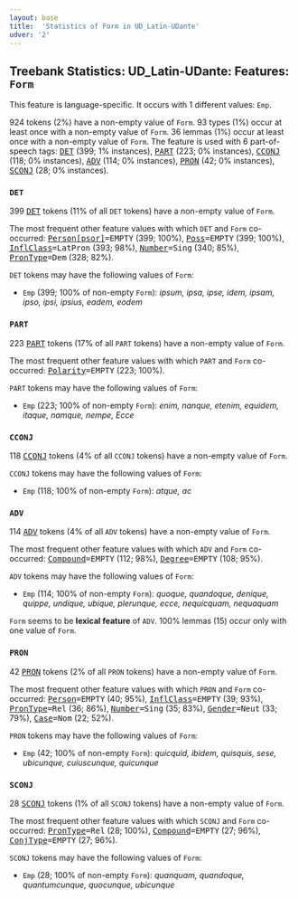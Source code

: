 ```yaml
---
layout: base
title:  'Statistics of Form in UD_Latin-UDante'
udver: '2'
---
```


## Treebank Statistics: UD_Latin-UDante: Features: `Form`

This feature is language-specific.
It occurs with 1 different values: `Emp`.

924 tokens (2%) have a non-empty value of `Form`.
93 types (1%) occur at least once with a non-empty value of `Form`.
36 lemmas (1%) occur at least once with a non-empty value of `Form`.
The feature is used with 6 part-of-speech tags: <tt><a href="la_udante-pos-DET.html">DET</a></tt> (399; 1% instances), <tt><a href="la_udante-pos-PART.html">PART</a></tt> (223; 0% instances), <tt><a href="la_udante-pos-CCONJ.html">CCONJ</a></tt> (118; 0% instances), <tt><a href="la_udante-pos-ADV.html">ADV</a></tt> (114; 0% instances), <tt><a href="la_udante-pos-PRON.html">PRON</a></tt> (42; 0% instances), <tt><a href="la_udante-pos-SCONJ.html">SCONJ</a></tt> (28; 0% instances).

### `DET`

399 <tt><a href="la_udante-pos-DET.html">DET</a></tt> tokens (11% of all `DET` tokens) have a non-empty value of `Form`.

The most frequent other feature values with which `DET` and `Form` co-occurred: <tt><a href="la_udante-feat-Person-psor.html">Person[psor]</a></tt><tt>=EMPTY</tt> (399; 100%), <tt><a href="la_udante-feat-Poss.html">Poss</a></tt><tt>=EMPTY</tt> (399; 100%), <tt><a href="la_udante-feat-InflClass.html">InflClass</a></tt><tt>=LatPron</tt> (393; 98%), <tt><a href="la_udante-feat-Number.html">Number</a></tt><tt>=Sing</tt> (340; 85%), <tt><a href="la_udante-feat-PronType.html">PronType</a></tt><tt>=Dem</tt> (328; 82%).

`DET` tokens may have the following values of `Form`:

* `Emp` (399; 100% of non-empty `Form`): <em>ipsum, ipsa, ipse, idem, ipsam, ipso, ipsi, ipsius, eadem, eodem</em>

### `PART`

223 <tt><a href="la_udante-pos-PART.html">PART</a></tt> tokens (17% of all `PART` tokens) have a non-empty value of `Form`.

The most frequent other feature values with which `PART` and `Form` co-occurred: <tt><a href="la_udante-feat-Polarity.html">Polarity</a></tt><tt>=EMPTY</tt> (223; 100%).

`PART` tokens may have the following values of `Form`:

* `Emp` (223; 100% of non-empty `Form`): <em>enim, nanque, etenim, equidem, itaque, namque, nempe, Ecce</em>

### `CCONJ`

118 <tt><a href="la_udante-pos-CCONJ.html">CCONJ</a></tt> tokens (4% of all `CCONJ` tokens) have a non-empty value of `Form`.

`CCONJ` tokens may have the following values of `Form`:

* `Emp` (118; 100% of non-empty `Form`): <em>atque, ac</em>

### `ADV`

114 <tt><a href="la_udante-pos-ADV.html">ADV</a></tt> tokens (4% of all `ADV` tokens) have a non-empty value of `Form`.

The most frequent other feature values with which `ADV` and `Form` co-occurred: <tt><a href="la_udante-feat-Compound.html">Compound</a></tt><tt>=EMPTY</tt> (112; 98%), <tt><a href="la_udante-feat-Degree.html">Degree</a></tt><tt>=EMPTY</tt> (108; 95%).

`ADV` tokens may have the following values of `Form`:

* `Emp` (114; 100% of non-empty `Form`): <em>quoque, quandoque, denique, quippe, undique, ubique, plerunque, ecce, nequicquam, nequaquam</em>

`Form` seems to be **lexical feature** of `ADV`. 100% lemmas (15) occur only with one value of `Form`.

### `PRON`

42 <tt><a href="la_udante-pos-PRON.html">PRON</a></tt> tokens (2% of all `PRON` tokens) have a non-empty value of `Form`.

The most frequent other feature values with which `PRON` and `Form` co-occurred: <tt><a href="la_udante-feat-Person.html">Person</a></tt><tt>=EMPTY</tt> (40; 95%), <tt><a href="la_udante-feat-InflClass.html">InflClass</a></tt><tt>=EMPTY</tt> (39; 93%), <tt><a href="la_udante-feat-PronType.html">PronType</a></tt><tt>=Rel</tt> (36; 86%), <tt><a href="la_udante-feat-Number.html">Number</a></tt><tt>=Sing</tt> (35; 83%), <tt><a href="la_udante-feat-Gender.html">Gender</a></tt><tt>=Neut</tt> (33; 79%), <tt><a href="la_udante-feat-Case.html">Case</a></tt><tt>=Nom</tt> (22; 52%).

`PRON` tokens may have the following values of `Form`:

* `Emp` (42; 100% of non-empty `Form`): <em>quicquid, ibidem, quisquis, sese, ubicunque, cuiuscunque, quicunque</em>

### `SCONJ`

28 <tt><a href="la_udante-pos-SCONJ.html">SCONJ</a></tt> tokens (1% of all `SCONJ` tokens) have a non-empty value of `Form`.

The most frequent other feature values with which `SCONJ` and `Form` co-occurred: <tt><a href="la_udante-feat-PronType.html">PronType</a></tt><tt>=Rel</tt> (28; 100%), <tt><a href="la_udante-feat-Compound.html">Compound</a></tt><tt>=EMPTY</tt> (27; 96%), <tt><a href="la_udante-feat-ConjType.html">ConjType</a></tt><tt>=EMPTY</tt> (27; 96%).

`SCONJ` tokens may have the following values of `Form`:

* `Emp` (28; 100% of non-empty `Form`): <em>quanquam, quandoque, quantumcunque, quocunque, ubicunque</em>

